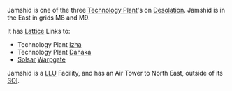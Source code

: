 Jamshid is one of the three [Technology
Plant](../locations/Technology_Plant.md)'s on
[Desolation](../locations/Desolation.md). Jamshid is in the East in grids M8
and M9.

It has [Lattice](../Lattice.md) Links to:

- Technology Plant [Izha](facilities/Izha.md)
- Technology Plant [Dahaka](Dahaka.md)
- [Solsar](../locations/Solsar.md) [Warpgate](../locations/Warpgate.md)

Jamshid is a [LLU](../Lattice_Logic_Unit.md) Facility, and has an Air Tower to
North East, outside of its [SOI](../locations/Sphere_of_Influence.md).

<!--[Category:Facilities](Category:Facilities.md)-->
